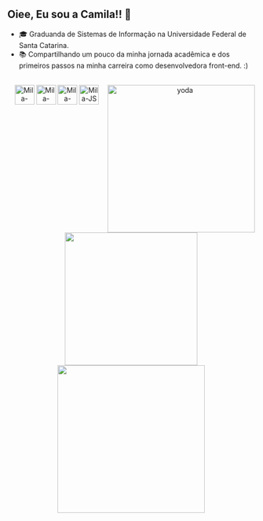  
## Oiee, Eu sou a Camila!! 👋

- 🎓 Graduanda de Sistemas de Informação na Universidade Federal de Santa Catarina.
- 📚 Compartilhando um pouco da minha jornada acadêmica e dos primeiros passos na minha carreira como desenvolvedora front-end. :)
 
<div style="display: inline_block" align="center" ><br>
   <img align="right" alt="yoda" width="300" src="https://pa1.aminoapps.com/6454/d70fe9741bdcd2bb96c9362818b1e190969d8908_hq.gif">
  <img align="center" alt="Mila-Python" height="40" width="40" src="https://cdn.jsdelivr.net/gh/devicons/devicon@latest/icons/python/python-original.svg" />      
  <img align="center" alt="Mila-Html" height="40" width="40" src="https://cdn.jsdelivr.net/gh/devicons/devicon@latest/icons/html5/html5-plain-wordmark.svg">
  <img align="center" alt="Mila-CSS" height="40" width="40" src="https://cdn.jsdelivr.net/gh/devicons/devicon@latest/icons/css3/css3-plain-wordmark.svg"> 
  <img align="center" alt="Mila-JS" height="40" width="40" src="https://cdn.jsdelivr.net/gh/devicons/devicon@latest/icons/javascript/javascript-plain.svg" />

</div>

<br>

<div align="center" >
  <a href="https://github.com/Cmilaprim/Cmilaprim/">
  <img width="270em" src="https://github-readme-stats.vercel.app/api/top-langs/?username=Cmilaprim&layout=compact&theme=codeSTACKr&border_radius=1em" />
  <img width="300em" src="https://github-readme-stats.vercel.app/api?username=Cmilaprim&show_icons=true&theme=codeSTACKr&border_radius=1.7em" />
    
</div> 
  









